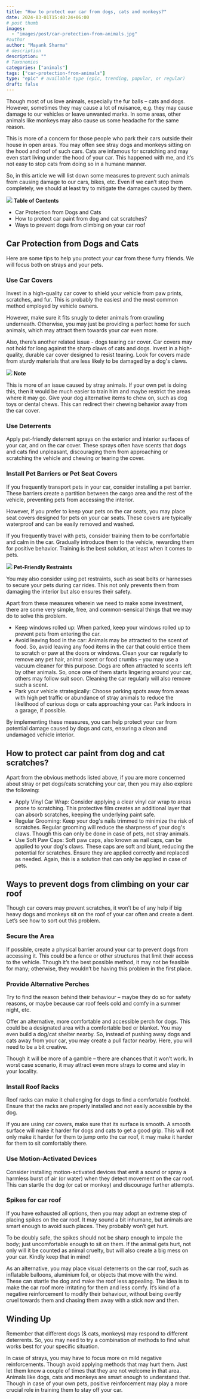 ```yaml
---
title: "How to protect our car from dogs, cats and monkeys?"
date: 2024-03-01T15:40:24+06:00
# post thumb
images:
  - "images/post/car-protection-from-animals.jpg"
#author
author: "Mayank Sharma"
# description
description: ""
# Taxonomies
categories: ["animals"]
tags: ["car-protection-from-animals"]
type: "epic" # available type (epic, trending, popular, or regular)
draft: false
---
```


Though most of us love animals, especially the fur balls – cats and dogs. However, sometimes they may cause a lot of nuisance, e.g. they may cause damage to our vehicles or leave unwanted marks. In some areas, other animals like monkeys may also cause us some headache for the same reason. 

This is more of a concern for those people who park their cars outside their house in open areas. You may often see stray dogs and monkeys sitting on the hood and roof of such cars. Cats are infamous for scratching and may even start living under the hood of your car. This happened with me, and it’s not easy to stop cats from doing so in a humane manner. 

So, in this article we will list down some measures to prevent such animals from causing damage to our cars, bikes, etc. Even if we can’t stop them completely, we should at least try to mitigate the damages caused by them. 

<div class="toc-mak">
<img src="../../images/pencil.png">
<b>Table of Contents</b>
<ul>
<li>Car Protection from Dogs and Cats</li>
<li>How to protect car paint from dog and cat scratches?</li>
<li>Ways to prevent dogs from climbing on your car roof</li>
</ul>
</div>

## Car Protection from Dogs and Cats

Here are some tips to help you protect your car from these furry friends. We will focus both on strays and your pets. 

### Use Car Covers

Invest in a high-quality car cover to shield your vehicle from paw prints, scratches, and fur. This is probably the easiest and the most common method employed by vehicle owners.

However, make sure it fits snugly to deter animals from crawling underneath. Otherwise, you may just be providing a perfect home for such animals, which may attract them towards your car even more. 

Also, there’s another related issue - dogs tearing car cover. Car covers may not hold for long against the sharp claws of cats and dogs. Invest in a high-quality, durable car cover designed to resist tearing. Look for covers made from sturdy materials that are less likely to be damaged by a dog's claws.

<div class="toc-mak">
  <img src="../../../images/pencil.png">
  <b>Note</b><br>

This is more of an issue caused by stray animals. If your own pet is doing this, then it would be much easier to train him and maybe restrict the areas where it may go. Give your dog alternative items to chew on, such as dog toys or dental chews. This can redirect their chewing behavior away from the car cover.
</div>

### Use Deterrents

Apply pet-friendly deterrent sprays on the exterior and interior surfaces of your car, and on the car cover. These sprays often have scents that dogs and cats find unpleasant, discouraging them from approaching or scratching the vehicle and chewing or tearing the cover.

<!-- recaro dog repellent car cover -->

### Install Pet Barriers or Pet Seat Covers

If you frequently transport pets in your car, consider installing a pet barrier. These barriers create a partition between the cargo area and the rest of the vehicle, preventing pets from accessing the interior. 

However, if you prefer to keep your pets on the car seats, you may place seat covers designed for pets on your car seats. These covers are typically waterproof and can be easily removed and washed.

If you frequently travel with pets, consider training them to be comfortable and calm in the car. Gradually introduce them to the vehicle, rewarding them for positive behavior. Training is the best solution, at least when it comes to pets. 

<div class="toc-mak">
  <img src="../../../images/pencil.png">
  <b>Pet-Friendly Restraints</b><br>

You may also consider using pet restraints, such as seat belts or harnesses to secure your pets during car rides. This not only prevents them from damaging the interior but also ensures their safety.
</div>

Apart from these measures wherein we need to make some investment, there are some very simple, free, and common-sensical things that we may do to solve this problem. 
* Keep windows rolled up: When parked, keep your windows rolled up to prevent pets from entering the car. 
* Avoid leaving food in the car: Animals may be attracted to the scent of food. So, avoid leaving any food items in the car that could entice them to scratch or paw at the doors or windows. Clean your car regularly to remove any pet hair, animal scent or food crumbs – you may use a vacuum cleaner for this purpose. Dogs are often attracted to scents left by other animals. So, once one of them starts lingering around your car, others may follow suit soon. Cleaning the car regularly will also remove such a scent. 
* Park your vehicle strategically: Choose parking spots away from areas with high pet traffic or abundance of stray animals to reduce the likelihood of curious dogs or cats approaching your car. Park indoors in a garage, if possible. 

By implementing these measures, you can help protect your car from potential damage caused by dogs and cats, ensuring a clean and undamaged vehicle interior.


## How to protect car paint from dog and cat scratches?

Apart from the obvious methods listed above, if you are more concerned about stray or pet dogs/cats scratching your car, then you may also explore the following:
* Apply Vinyl Car Wrap: Consider applying a clear vinyl car wrap to areas prone to scratching. This protective film creates an additional layer that can absorb scratches, keeping the underlying paint safe.
* Regular Grooming: Keep your dog's nails trimmed to minimize the risk of scratches. Regular grooming will reduce the sharpness of your dog's claws. Though this can only be done in case of pets, not stray animals. 
* Use Soft Paw Caps: Soft paw caps, also known as nail caps, can be applied to your dog's claws. These caps are soft and blunt, reducing the potential for scratches. Ensure they are applied correctly and replaced as needed. Again, this is a solution that can only be applied in case of pets. 


## Ways to prevent dogs from climbing on your car roof   

Though car covers may prevent scratches, it won’t be of any help if big heavy dogs and monkeys sit on the roof of your car often and create a dent. Let’s see how to sort out this problem. 

### Secure the Area

If possible, create a physical barrier around your car to prevent dogs from accessing it. This could be a fence or other structures that limit their access to the vehicle. Though it’s the best possible method, it may not be feasible for many; otherwise, they wouldn’t be having this problem in the first place. 

### Provide Alternative Perches

Try to find the reason behind their behaviour – maybe they do so for safety reasons, or maybe because car roof feels cold and comfy in a summer night, etc. 

Offer an alternative, more comfortable and accessible perch for dogs. This could be a designated area with a comfortable bed or blanket. You may even build a dog/cat shelter nearby. So, instead of pushing away dogs and cats away from your car, you may create a pull factor nearby. Here, you will need to be a bit creative. 

Though it will be more of a gamble – there are chances that it won’t work. In worst case scenario, it may attract even more strays to come and stay in your locality. 

### Install Roof Racks

Roof racks can make it challenging for dogs to find a comfortable foothold. Ensure that the racks are properly installed and not easily accessible by the dog.

If you are using car covers, make sure that its surface is smooth. A smooth surface will make it harder for dogs and cats to get a good grip. This will not only make it harder for them to jump onto the car roof, it may make it harder for them to sit comfortably there. 

### Use Motion-Activated Devices

Consider installing motion-activated devices that emit a sound or spray a harmless burst of air (or water) when they detect movement on the car roof. This can startle the dog (or cat or monkey) and discourage further attempts.

### Spikes for car roof

If you have exhausted all options, then you may adopt an extreme step of placing spikes on the car roof. It may sound a bit inhumane, but animals are smart enough to avoid such places. They probably won’t get hurt. 

To be doubly safe, the spikes should not be sharp enough to impale the body; just uncomfortable enough to sit on them. If the animal gets hurt, not only will it be counted as animal cruelty, but will also create a big mess on your car. Kindly keep that in mind! 

As an alternative, you may place visual deterrents on the car roof, such as inflatable balloons, aluminium foil, or objects that move with the wind. These can startle the dog and make the roof less appealing. The idea is to make the car roof more irritating for them and less comfy. It’s kind of a negative reinforcement to modify their behaviour, without being overtly cruel towards them and chasing them away with a stick now and then. 


## Winding Up

Remember that different dogs (& cats, monkeys) may respond to different deterrents. So, you may need to try a combination of methods to find what works best for your specific situation. 

In case of strays, you may have to focus more on mild negative reinforcements. Though avoid applying methods that may hurt them. Just let them know a couple of times that they are not welcome in that area. Animals like dogs, cats and monkeys are smart enough to understand that. Though in case of your own pets, positive reinforcement may play a more crucial role in training them to stay off your car.
